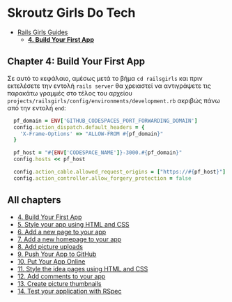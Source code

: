 # Skroutz Girls Do Tech

- [Rails Girls Guides](https://guides.railsgirls.com/)
  - **[4. Build Your First App](https://guides.railsgirls.com/app)**


## Chapter 4: Build Your First App

Σε αυτό το κεφάλαιο, αμέσως μετά το βήμα `cd railsgirls` και πριν εκτελέσετε την εντολή `rails server` θα χρειαστεί να αντιγράψετε τις παρακάτω γραμμές στο τέλος του αρχείου `projects/railsgirls/config/environments/development.rb` ακριβώς πάνω από την εντολή `end`:

```ruby
  pf_domain = ENV['GITHUB_CODESPACES_PORT_FORWARDING_DOMAIN']
  config.action_dispatch.default_headers = {
    'X-Frame-Options' => "ALLOW-FROM #{pf_domain}"
  }

  pf_host = "#{ENV['CODESPACE_NAME']}-3000.#{pf_domain}"
  config.hosts << pf_host

  config.action_cable.allowed_request_origins = ["https://#{pf_host}"]
  config.action_controller.allow_forgery_protection = false
```



## All chapters
- [4. Build Your First App](https://guides.railsgirls.com/app)
- [5. Style your app using HTML and CSS](https://guides.railsgirls.com/html-and-css)
- [6. Add a new page to your app](https://guides.railsgirls.com/new-page)
- [7. Add a new homepage to your app](https://guides.railsgirls.com/new-homepage)
- [8. Add picture uploads](https://guides.railsgirls.com/uploads)
- [9. Push Your App to GitHub](https://guides.railsgirls.com/github)
- [10. Put Your App Online](https://guides.railsgirls.com/deployment)
- [11. Style the idea pages using HTML and CSS](https://guides.railsgirls.com/design)
- [12. Add comments to your app](https://guides.railsgirls.com/commenting)
- [13. Create picture thumbnails](https://guides.railsgirls.com/thumbnails)
- [14. Test your application with RSpec](https://guides.railsgirls.com/testing-rspec)
